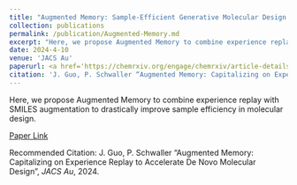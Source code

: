 ```yaml
---
title: "Augmented Memory: Sample-Efficient Generative Molecular Design with Reinforcement Learning"
collection: publications
permalink: /publication/Augmented-Memory.md
excerpt: "Here, we propose Augmented Memory to combine experience replay with SMILES augmentation to drastically improve sample efficiency in molecular design."
date: 2024-4-10
venue: 'JACS Au'
paperurl: <a href='https://chemrxiv.org/engage/chemrxiv/article-details/646a353da32ceeff2d014776'>Paper Link</a>
citation: 'J. Guo, P. Schwaller “Augmented Memory: Capitalizing on Experience Replay to Accelerate De Novo Molecular Design”, <i>JACS Au</i>, 2024.'
---
```

Here, we propose Augmented Memory to combine experience replay with SMILES augmentation to drastically improve sample efficiency in molecular design.

[Paper Link](https://pubs.acs.org/doi/10.1021/jacsau.4c00066)

Recommended Citation: J. Guo, P. Schwaller “Augmented Memory: Capitalizing on Experience Replay to Accelerate De Novo Molecular Design”, <i>JACS Au</i>, 2024.
